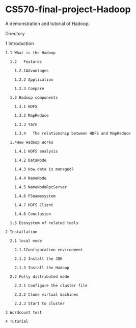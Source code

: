 # CS570-final-project-Hadoop
A demonstration and tutorial of Hadoop.

Directory
  
  1 Introduction
  
    1.1	What is the Hadoop

      1.2	Features

        1.2.1Advantages

        1.2.2 Application

        1.2.3 Compare

      1.3 Hadoop components

        1.3.1 HDFS

        1.3.2 MapReduce

        1.3.3 Yarn

        1.3.4	The relationship between HDFS and MapReduce

      1.4How Hadoop Works

        1.4.1 HDFS analysis

        1.4.2 DataNode

        1.4.3 How data is managed?

        1.4.4 NameNode

        1.4.5 NameNodeRpcServer

        1.4.6 FSnamesystem

        1.4.7 HDFS Client

        1.4.8 Conclusion

      1.5 Ecosystem of related tools

    2 Installation

      2.1 local mode

        2.1.1Configuration environment

        2.1.2 Install the JDK

        2.1.3 Install the Hadoop

      2.2 Fully distributed mode

        2.2.1 Configure the cluster file

        2.2.2 Clone virtual machines

        2.2.3 Start to cluster

    3 Wordcount test

    4 Tutorial
